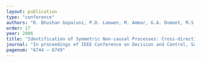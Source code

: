 ```yaml
---
layout: publication
type: "conference"
authors: "R. Bhushan Gopaluni, P.D. Loewen, M. Ammar, G.A. Dumont, M.S. Davies"
order: 17
year: 2006
title: "Identification of Symmetric Non-causal Processes: Cross-directional modeling of paper machines"
journal: "In proceedings of IEEE Conference on Decision and Control, San Diego, USA"
pagenum: "6744 – 6749"
---
```

